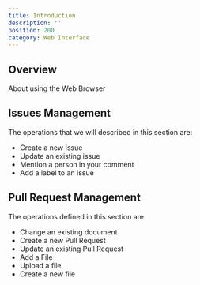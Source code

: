 ```yaml
---
title: Introduction
description: ''
position: 200
category: Web Interface
---
```


## Overview
About using the Web Browser 

## Issues Management

The operations that we will described in this section are:
* Create a new Issue
* Update an existing issue
* Mention a person in your comment
* Add a label to an issue

## Pull Request Management
The operations defined in this section are:
* Change an existing document
* Create a new Pull Request
* Update an existing Pull Request
* Add a File
* Upload a file 
* Create a new file
